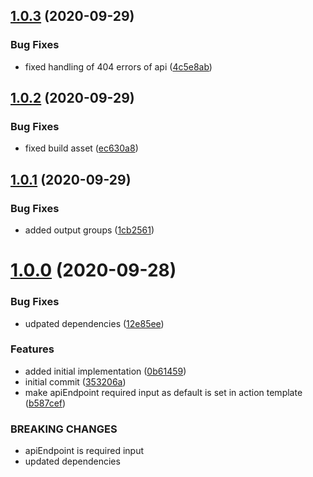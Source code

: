 ## [1.0.3](https://github.com/mineko-io/action-gitbook-sync-dir/compare/v1.0.2...v1.0.3) (2020-09-29)


### Bug Fixes

* fixed handling of 404 errors of api ([4c5e8ab](https://github.com/mineko-io/action-gitbook-sync-dir/commit/4c5e8abf0d441f8d4c5fb64b7d00b723d7ed3ee8))



## [1.0.2](https://github.com/mineko-io/action-gitbook-sync-dir/compare/v1.0.1...v1.0.2) (2020-09-29)


### Bug Fixes

* fixed build asset ([ec630a8](https://github.com/mineko-io/action-gitbook-sync-dir/commit/ec630a87a25dc6ace4e0aab246259a15d224b117))



## [1.0.1](https://github.com/mineko-io/action-gitbook-sync-dir/compare/v1.0.0...v1.0.1) (2020-09-29)


### Bug Fixes

* added output groups ([1cb2561](https://github.com/mineko-io/action-gitbook-sync-dir/commit/1cb2561cb65bdf62a0d626561de0d3fe70621258))



# [1.0.0](https://github.com/mineko-io/action-gitbook-sync-dir/compare/353206a5c2b37852b71fce3d8a992781c8a5ec84...v1.0.0) (2020-09-28)


### Bug Fixes

* udpated dependencies ([12e85ee](https://github.com/mineko-io/action-gitbook-sync-dir/commit/12e85eef9ae7a252f2461af9c0122b21ec5f4285))


### Features

* added initial implementation ([0b61459](https://github.com/mineko-io/action-gitbook-sync-dir/commit/0b614593653d617f6e758ee59e99e25e684a2103))
* initial commit ([353206a](https://github.com/mineko-io/action-gitbook-sync-dir/commit/353206a5c2b37852b71fce3d8a992781c8a5ec84))
* make apiEndpoint required input as default is set in action template ([b587cef](https://github.com/mineko-io/action-gitbook-sync-dir/commit/b587cef23231711b001407dcba9206db8a1ee8db))


### BREAKING CHANGES

* apiEndpoint is required input
* updated dependencies



